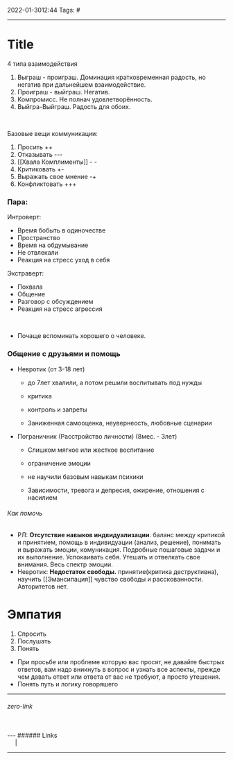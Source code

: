 2022-01-3012:44
Tags: #

---
# Title

4 типа взаимодействия
1. Выграш - проиграш. Доминация кратковременная радость, но негатив при дальнейшем взаимодействие.
2. Проиграш - выйграш. Негатив.
3. Компромисс. Не полнач удовлетворённость.
4. Выйгра-Выйграш. Радость для обоих.
</br>

Базовые вещи коммуникации:
1. Просить ++
2. Отказывать ---
3. [[Хвала Комплименты]] - -
4. Критиковать +-
5. Выражать свое мнение -+
6. Конфликтовать +++


### Пара:
Интроверт:
- Время бобыть в одиночестве
- Пространство
- Время на обдумывание
- Не отвлекали
- Реакция на стресс уход в себя

Экстраверт:
- Похвала
- Общение
- Разговор с обсуждением
- Реакция на стресс агрессия
</br>

- Почаще вспоминать хорошего о человеке.


### Общение с друзьями и помощь
- Невротик (от 3-18 лет)
	- до 7лет хвалили, а потом решили воспитывать под нужды
	- критика
	- контроль и запреты

	- Заниженная самооценка, неувернеость, любовные сценарии
- Пограничник (Расстройство личности) (8мес. - 3лет)
	- Слишком мягкое или жесткое воспитание
	- ограничение эмоции
	- не научили базовым навыкам психики

	- Зависимости, тревога и депресия, ожирение, отношения с насилием 

###### Как помочь
- РЛ: **Отсутствие навыков индвидуализации**. баланс между критикой и принятием, помощь в индивидуации (анализ, решение), понимать и выражать эмоции, комуникация. Подробные пошаговые задачи и их выполнение. Успокаивать себя. Утешать и отвелкать свое внимания. Весь спектр эмоции.
- Невротик: **Недостаток свободы.** принятие(критика деструктивна), научить [[Эмансипация]] чувство свободы и расскованности. Авторитетов нет. 

# Эмпатия
1. Спросить
2. Послушать
3. Понять
- При просьбе или проблеме которую вас просят, не давайте быстрых ответов, вам надо вникнуть в вопрос и узнать все аспекты, прежде чем давать ответ или ответа от вас не требуют, а просто утешения.
- Понять путь и логику говоряшего 

---
###### zero-link </br>

</br>
---
###### Links </br>
 &emsp; | &emsp; 


---